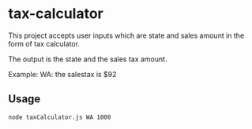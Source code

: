 # tax-calculator
This project accepts user inputs which are state and sales amount in the form of tax calculator.

The output is the state and the sales tax amount.

Example: WA: the salestax is $92

## Usage 
`node taxCalculator.js WA 1000`


